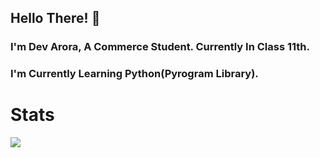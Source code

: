 ## Hello There! 👋

### I'm Dev Arora, A Commerce Student. Currently In Class 11th.

### I'm Currently Learning Python(Pyrogram Library).

# Stats

<p><img src="https://github-readme-stats.vercel.app/api?username=Devarora-0981&show_icons=true&count_private=true&hide=stars&hide_border=True&include_all_commits=true&theme=dracula/"</p>
